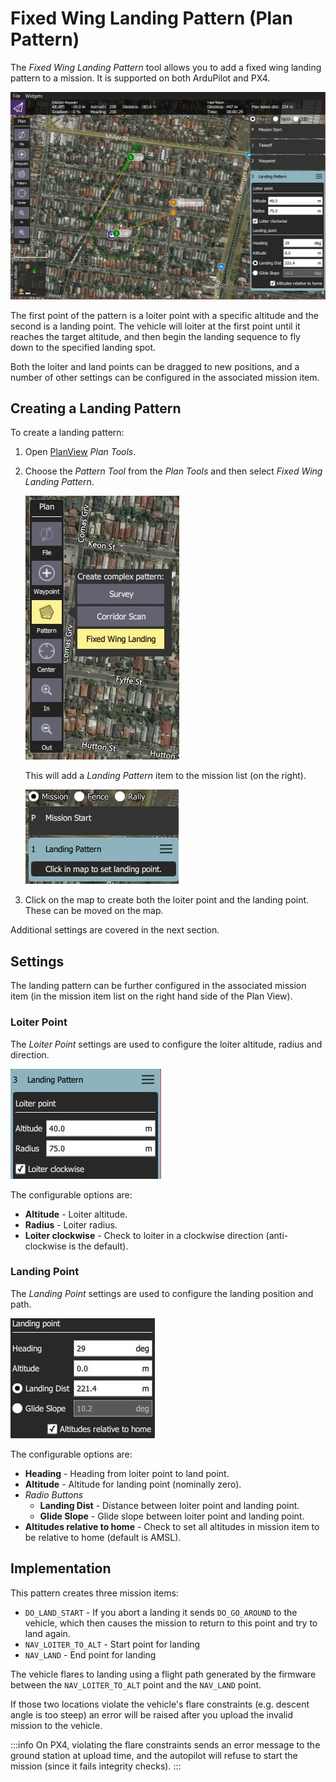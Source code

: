 # Fixed Wing Landing Pattern (Plan Pattern)

The _Fixed Wing Landing Pattern_ tool allows you to add a fixed wing landing pattern to a mission.
It is supported on both ArduPilot and PX4.

![Fixed Wing Landing Pattern](../../../assets/plan/pattern/fixed_wing_landing_pattern.jpg)

The first point of the pattern is a loiter point with a specific altitude and the second is a landing point.
The vehicle will loiter at the first point until it reaches the target altitude, and then begin the landing sequence to fly down to the specified landing spot.

Both the loiter and land points can be dragged to new positions, and a number of other settings can be configured in the associated mission item.

## Creating a Landing Pattern

To create a landing pattern:

1. Open [PlanView](../plan_view/plan_view.md) _Plan Tools_.

2. Choose the _Pattern Tool_ from the _Plan Tools_ and then select _Fixed Wing Landing Pattern_.

   ![Fixed Wing Landing Pattern](../../../assets/plan/pattern/fixed_wing_landing_pattern_menu.jpg)

   This will add a _Landing Pattern_ item to the mission list (on the right).

   ![Fixed Wing Landing Pattern](../../../assets/plan/pattern/fixed_wing_landing_pattern_mission_item_initial.jpg)

3. Click on the map to create both the loiter point and the landing point.
   These can be moved on the map.

Additional settings are covered in the next section.

## Settings

The landing pattern can be further configured in the associated mission item (in the mission item list on the right hand side of the Plan View).

### Loiter Point

The _Loiter Point_ settings are used to configure the loiter altitude, radius and direction.

![Landing Pattern - Loiter Point](../../../assets/plan/pattern/fixed_wing_landing_pattern_settings_loiter.jpg)

The configurable options are:

- **Altitude** - Loiter altitude.
- **Radius** - Loiter radius.
- **Loiter clockwise** - Check to loiter in a clockwise direction (anti-clockwise is the default).

### Landing Point

The _Landing Point_ settings are used to configure the landing position and path.

![Landing Pattern - Landing Point](../../../assets/plan/pattern/fixed_wing_landing_pattern_settings_landing.jpg)

The configurable options are:

- **Heading** - Heading from loiter point to land point.
- **Altitude** - Altitude for landing point (nominally zero).
- _Radio Buttons_
  - **Landing Dist** - Distance between loiter point and landing point.
  - **Glide Slope** - Glide slope between loiter point and landing point.
- **Altitudes relative to home** - Check to set all altitudes in mission item to be relative to home (default is AMSL).

## Implementation

This pattern creates three mission items:

- `DO_LAND_START` - If you abort a landing it sends `DO_GO_AROUND` to the vehicle, which then causes the mission to return to this point and try to land again.
- `NAV_LOITER_TO_ALT` - Start point for landing
- `NAV_LAND` - End point for landing

The vehicle flares to landing using a flight path generated by the firmware between the `NAV_LOITER_TO_ALT` point and the `NAV_LAND` point.

If those two locations violate the vehicle's flare constraints (e.g. descent angle is too steep) an error will be raised after you upload the invalid mission to the vehicle.

:::info
On PX4, violating the flare constraints sends an error message to the ground station at upload time, and the autopilot will refuse to start the mission (since it fails integrity checks).
:::
